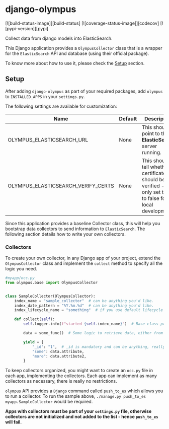 # django-olympus

[![build-status-image]][build-status]
[![coverage-status-image]][codecov]
[![pypi-version]][pypi]

Collect data from django models into ElasticSearch.

This Django application provides a `OlympusCollector` class that is a wrapper for the `ElasticSearch` API and database 
(using their official package).

To know more about how to use it, please check the [Setup](#setup) section.

## Setup

After adding `django-olympus` as part of your required packages, add `olympus` to `INSTALLED_APPS` in your `settings.py`.

The following settings are available for customization:

| Name | Default | Description |
| ---- | ------- | ----------- |
| OLYMPUS_ELASTICSEARCH_URL | None | This should point to the **ElasticSearch** server running. |
| OLYMPUS_ELASTICSEARCH_VERIFY_CERTS | None | This should tell whether certificates should be verified - only set this to false for local development |

Since this application provides a baseline Collector class, this will help you bootstrap data collectors to send 
information to `ElasticSearch`. The following section details how to write your own collectors.

### Collectors

To create your own collector, in any Django app of your project, extend the `OlympusCollector` class and implement the 
`collect` method to specify all the logic you need.

```python
#myapp/occ.py
from olympus.base import OlympusCollector


class SampleCollector(OlympusCollector):
    index_name = "sample_collector"  # can be anything you'd like.
    index_date_pattern = "%Y.%m.%d"  # can be anything you'd like.
    index_lifecycle_name = "something"  # if you use default lifecycle policies and would like to assign a different one.

    def collect(self):
        self.logger.info(f"started {self.index_name}")  # Base class provides built-in logging.

        data = some_func()  # Some logic to retrieve data, either from API, from Django's Database or whatever.

        yield = {
            "_id": "1",  # _id is mandatory and can be anything, really, as long as it is unique.
            "some": data.attribute,
            "more": data.attribute2,
        }
```

To keep collectors organized, you might want to create an `occ.py` file in each app, implementing the collectors. Each 
app can implement as many collectors as necessary, there is really no restrictions.

`olympus` API provides a `Django` command called `push_to_es` which allows you to run a collector. To run the sample 
above, `./manage.py push_to_es myapp.SampleCollector` would be required.

**Apps with collectors must be part of your `settings.py` file, otherwise collectors are not initialized and not added** 
**to the list - hence `push_to_es` will fail.**

